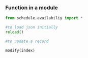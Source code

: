 ### Function in a module
```python
from schedule.availabiliy import *

#to load json initially
reload()

#to update a record

modify(index)

```

